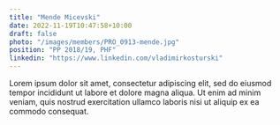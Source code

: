 ```yaml
---
title: "Mende Micevski"
date: 2022-11-19T10:47:58+10:00
draft: false
photo: "/images/members/PRO_0913-mende.jpg"
position: "PP 2018/19, PHF"
linkedin: "https://www.linkedin.com/vladimirkosturski"
---
```


Lorem ipsum dolor sit amet, consectetur adipiscing elit, sed do eiusmod tempor incididunt ut labore et dolore magna aliqua. Ut enim ad minim veniam, quis nostrud exercitation ullamco laboris nisi ut aliquip ex ea commodo consequat.
